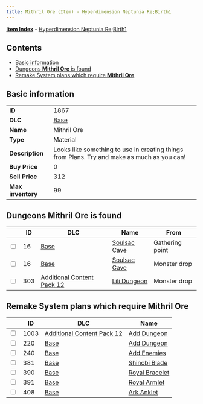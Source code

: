 ```yaml
---
title: Mithril Ore (Item) - Hyperdimension Neptunia Re;Birth1
---
```


[**Item Index**](/neptunia/rb1/item/index.html) - [Hyperdimension Neptunia Re;Birth1](/neptunia/rb1)

## Contents

- [Basic information](#basic-information)
- [Dungeons **Mithril Ore** is found](#dungeons-mithril-ore-is-found)
- [Remake System plans which require **Mithril Ore**](#remake-system-plans-which-require-mithril-ore)
## Basic information

|   |   |
| -- | -- |
| **ID** | 1867 |
| **DLC** | [Base](/neptunia/rb1/dlc/1-base.html) |
| **Name** | Mithril Ore |
| **Type** | Material |
| **Description** | Looks like something to use in creating things from Plans. Try and make as much as you can! |
| **Buy Price** | 0 |
| **Sell Price** | 312 |
| **Max inventory** | 99 |


## Dungeons **Mithril Ore** is found

|    | ID | DLC | Name | From |
| -- | -- | --- | ---- | ---- |
| <input type="checkbox" id="rb1-dungeon-1-16" class="trackbox" /> | 16 | [Base](/neptunia/rb1/dlc/1-base.html) | [Soulsac Cave](/neptunia/rb1/dungeon/1-16-soulsac-cave.html) | Gathering point |
| <input type="checkbox" id="rb1-dungeon-1-16" class="trackbox" /> | 16 | [Base](/neptunia/rb1/dlc/1-base.html) | [Soulsac Cave](/neptunia/rb1/dungeon/1-16-soulsac-cave.html) | Monster drop |
| <input type="checkbox" id="rb1-dungeon-21-303" class="trackbox" /> | 303 | [Additional Content Pack 12](/neptunia/rb1/dlc/21-pack12.html) | [Lili Dungeon](/neptunia/rb1/dungeon/21-303-lili-dungeon.html) | Monster drop |


## Remake System plans which require **Mithril Ore**

|    | ID | DLC | Name |
| -- | -- | --- | ---- |
| <input type="checkbox" id="rb1-quest-21-1003" class="trackbox" /> | 1003 | [Additional Content Pack 12](/neptunia/rb1/dlc/21-pack12.html) | [Add Dungeon](/neptunia/rb1/quest/21-1003-add-dungeon.html) |
| <input type="checkbox" id="rb1-quest-1-220" class="trackbox" /> | 220 | [Base](/neptunia/rb1/dlc/1-base.html) | [Add Dungeon](/neptunia/rb1/quest/1-220-add-dungeon.html) |
| <input type="checkbox" id="rb1-quest-1-240" class="trackbox" /> | 240 | [Base](/neptunia/rb1/dlc/1-base.html) | [Add Enemies](/neptunia/rb1/quest/1-240-add-enemies.html) |
| <input type="checkbox" id="rb1-quest-1-381" class="trackbox" /> | 381 | [Base](/neptunia/rb1/dlc/1-base.html) | [Shinobi Blade](/neptunia/rb1/quest/1-381-shinobi-blade.html) |
| <input type="checkbox" id="rb1-quest-1-390" class="trackbox" /> | 390 | [Base](/neptunia/rb1/dlc/1-base.html) | [Royal Bracelet](/neptunia/rb1/quest/1-390-royal-bracelet.html) |
| <input type="checkbox" id="rb1-quest-1-391" class="trackbox" /> | 391 | [Base](/neptunia/rb1/dlc/1-base.html) | [Royal Armlet](/neptunia/rb1/quest/1-391-royal-armlet.html) |
| <input type="checkbox" id="rb1-quest-1-408" class="trackbox" /> | 408 | [Base](/neptunia/rb1/dlc/1-base.html) | [Ark Anklet](/neptunia/rb1/quest/1-408-ark-anklet.html) |
